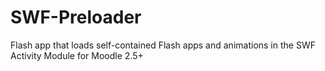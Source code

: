 SWF-Preloader
=============

Flash app that loads self-contained Flash apps and animations in the SWF Activity Module for Moodle 2.5+
